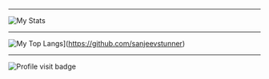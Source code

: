
---

![My Stats](https://github-readme-stats.vercel.app/api?username=sanjeevstunner&theme=great-gatsby&show_icons=true&count_private=true&hide_border=true&include_all_commits=true)

---

![My Top Langs](https://github-readme-stats.vercel.app/api/top-langs/?username=sanjeevstunner&theme=great-gatsby&hide_border=true)](https://github.com/sanjeevstunner)

---

![Profile visit badge](https://komarev.com/ghpvc/?username=sanjeevstunner&style=flat-square)

<!--
**sanjeevstunner/sanjeevstunner** is a ✨ _special_ ✨ repository because its `README.md` (this file) appears on your GitHub profile.

Here are some ideas to get you started:

- 🔭 I’m currently working on ...
- 🌱 I’m currently learning ...
- 👯 I’m looking to collaborate on ...
- 🤔 I’m looking for help with ...
- 💬 Ask me about ...
- 📫 How to reach me: ...
- 😄 Pronouns: ...
- ⚡ Fun fact: ...
-->
